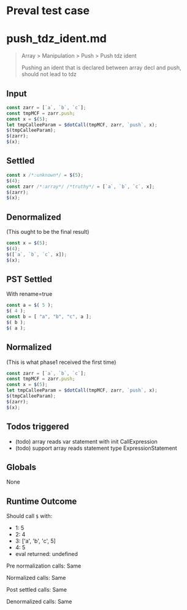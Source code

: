 # Preval test case

# push_tdz_ident.md

> Array > Manipulation > Push > Push tdz ident
>
> Pushing an ident that is declared between array decl and push, should not lead to tdz

## Input

`````js filename=intro
const zarr = [`a`, `b`, `c`];
const tmpMCF = zarr.push;
const x = $(5);
let tmpCalleeParam = $dotCall(tmpMCF, zarr, `push`, x);
$(tmpCalleeParam);
$(zarr);
$(x);
`````


## Settled


`````js filename=intro
const x /*:unknown*/ = $(5);
$(4);
const zarr /*:array*/ /*truthy*/ = [`a`, `b`, `c`, x];
$(zarr);
$(x);
`````


## Denormalized
(This ought to be the final result)

`````js filename=intro
const x = $(5);
$(4);
$([`a`, `b`, `c`, x]);
$(x);
`````


## PST Settled
With rename=true

`````js filename=intro
const a = $( 5 );
$( 4 );
const b = [ "a", "b", "c", a ];
$( b );
$( a );
`````


## Normalized
(This is what phase1 received the first time)

`````js filename=intro
const zarr = [`a`, `b`, `c`];
const tmpMCF = zarr.push;
const x = $(5);
let tmpCalleeParam = $dotCall(tmpMCF, zarr, `push`, x);
$(tmpCalleeParam);
$(zarr);
$(x);
`````


## Todos triggered


- (todo) array reads var statement with init CallExpression
- (todo) support array reads statement type ExpressionStatement


## Globals


None


## Runtime Outcome


Should call `$` with:
 - 1: 5
 - 2: 4
 - 3: ['a', 'b', 'c', 5]
 - 4: 5
 - eval returned: undefined

Pre normalization calls: Same

Normalized calls: Same

Post settled calls: Same

Denormalized calls: Same

